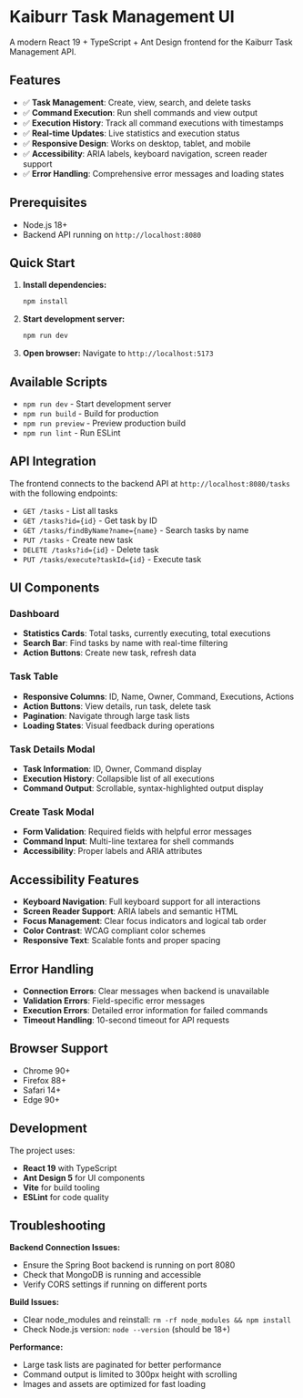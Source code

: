 # Kaiburr Task Management UI

A modern React 19 + TypeScript + Ant Design frontend for the Kaiburr Task Management API.

## Features

- ✅ **Task Management**: Create, view, search, and delete tasks
- ✅ **Command Execution**: Run shell commands and view output
- ✅ **Execution History**: Track all command executions with timestamps
- ✅ **Real-time Updates**: Live statistics and execution status
- ✅ **Responsive Design**: Works on desktop, tablet, and mobile
- ✅ **Accessibility**: ARIA labels, keyboard navigation, screen reader support
- ✅ **Error Handling**: Comprehensive error messages and loading states

## Prerequisites

- Node.js 18+ 
- Backend API running on `http://localhost:8080`

## Quick Start

1. **Install dependencies:**
   ```bash
   npm install
   ```

2. **Start development server:**
   ```bash
   npm run dev
   ```

3. **Open browser:**
   Navigate to `http://localhost:5173`

## Available Scripts

- `npm run dev` - Start development server
- `npm run build` - Build for production
- `npm run preview` - Preview production build
- `npm run lint` - Run ESLint

## API Integration

The frontend connects to the backend API at `http://localhost:8080/tasks` with the following endpoints:

- `GET /tasks` - List all tasks
- `GET /tasks?id={id}` - Get task by ID
- `GET /tasks/findByName?name={name}` - Search tasks by name
- `PUT /tasks` - Create new task
- `DELETE /tasks?id={id}` - Delete task
- `PUT /tasks/execute?taskId={id}` - Execute task

## UI Components

### Dashboard
- **Statistics Cards**: Total tasks, currently executing, total executions
- **Search Bar**: Find tasks by name with real-time filtering
- **Action Buttons**: Create new task, refresh data

### Task Table
- **Responsive Columns**: ID, Name, Owner, Command, Executions, Actions
- **Action Buttons**: View details, run task, delete task
- **Pagination**: Navigate through large task lists
- **Loading States**: Visual feedback during operations

### Task Details Modal
- **Task Information**: ID, Owner, Command display
- **Execution History**: Collapsible list of all executions
- **Command Output**: Scrollable, syntax-highlighted output display

### Create Task Modal
- **Form Validation**: Required fields with helpful error messages
- **Command Input**: Multi-line textarea for shell commands
- **Accessibility**: Proper labels and ARIA attributes

## Accessibility Features

- **Keyboard Navigation**: Full keyboard support for all interactions
- **Screen Reader Support**: ARIA labels and semantic HTML
- **Focus Management**: Clear focus indicators and logical tab order
- **Color Contrast**: WCAG compliant color schemes
- **Responsive Text**: Scalable fonts and proper spacing

## Error Handling

- **Connection Errors**: Clear messages when backend is unavailable
- **Validation Errors**: Field-specific error messages
- **Execution Errors**: Detailed error information for failed commands
- **Timeout Handling**: 10-second timeout for API requests

## Browser Support

- Chrome 90+
- Firefox 88+
- Safari 14+
- Edge 90+

## Development

The project uses:
- **React 19** with TypeScript
- **Ant Design 5** for UI components
- **Vite** for build tooling
- **ESLint** for code quality

## Troubleshooting

**Backend Connection Issues:**
- Ensure the Spring Boot backend is running on port 8080
- Check that MongoDB is running and accessible
- Verify CORS settings if running on different ports

**Build Issues:**
- Clear node_modules and reinstall: `rm -rf node_modules && npm install`
- Check Node.js version: `node --version` (should be 18+)

**Performance:**
- Large task lists are paginated for better performance
- Command output is limited to 300px height with scrolling
- Images and assets are optimized for fast loading